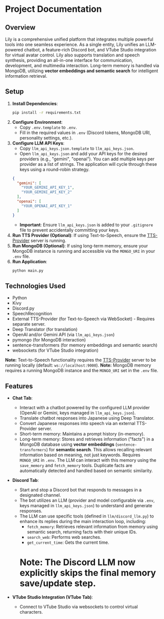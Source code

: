 # Project Documentation

## Overview
Lily is a comprehensive unified platform that integrates multiple powerful tools into one seamless experience. As a single entity, Lily unifies an LLM-powered chatbot, a feature-rich Discord bot, and VTube Studio integration for virtual avatar control. Lily also supports translation and speech synthesis, providing an all-in-one interface for communication, development, and multimedia interaction. Long-term memory is handled via MongoDB, utilizing **vector embeddings and semantic search** for intelligent information retrieval.

## Setup

1.  **Install Dependencies**:
    ```bash
    pip install -r requirements.txt
    ```
2.  **Configure Environment**:
    *   Copy `.env.template` to `.env`.
    *   Fill in the required values in `.env` (Discord tokens, MongoDB URI, personality settings, etc.).
3.  **Configure LLM API Keys**:
    *   Copy `llm_api_keys.json.template` to `llm_api_keys.json`.
    *   Open `llm_api_keys.json` and add your API keys for the desired providers (e.g., "gemini", "openai"). You can add multiple keys per provider as a list of strings. The application will cycle through these keys using a round-robin strategy.
    ```json
    {
      "gemini": [
        "YOUR_GEMINI_API_KEY_1",
        "YOUR_GEMINI_API_KEY_2"
      ],
      "openai": [
        "YOUR_OPENAI_API_KEY_1"
      ]
    }
    ```
    *   **Important**: Ensure `llm_api_keys.json` is added to your `.gitignore` file to prevent accidentally committing your keys.
4.  **Run TTS Provider (Optional)**: If using Text-to-Speech, ensure the [TTS-Provider](https://github.com/UpperMoon0/TTS-Provider.git) server is running.
5.  **Run MongoDB (Optional)**: If using long-term memory, ensure your MongoDB instance is running and accessible via the `MONGO_URI` in your `.env` file.
6.  **Run Application**:
    ```bash
    python main.py
    ```

## Technologies Used
- Python
- Kivy
- Discord.py
- SpeechRecognition
- External TTS-Provider (for Text-to-Speech via WebSocket) - Requires separate server.
- Deep Translator (for translation)
- OpenAI and/or Gemini API (via `llm_api_keys.json`)
- pymongo (for MongoDB interaction)
- sentence-transformers (for memory embeddings and semantic search)
- websockets (for VTube Studio integration)

**Note:** Text-to-Speech functionality requires the [TTS-Provider](https://github.com/UpperMoon0/TTS-Provider.git) server to be running locally (default: `ws://localhost:9000`).
**Note:** MongoDB memory requires a running MongoDB instance and the `MONGO_URI` set in the `.env` file.

## Features
- **Chat Tab**:
  - Interact with a chatbot powered by the configured LLM provider (OpenAI or Gemini, keys managed in `llm_api_keys.json`).
  - Translate chatbot responses into Japanese using Deep Translator.
  - Convert Japanese responses into speech via an external TTS-Provider server.
  - Short-term memory: Maintains a prompt history (in-memory).
  - Long-term memory: Stores and retrieves information ("facts") in a MongoDB database using **vector embeddings** (`sentence-transformers`) for **semantic search**. This allows recalling relevant information based on meaning, not just keywords. Requires `MONGO_URI` in `.env`. The LLM can interact with this memory using the `save_memory` and `fetch_memory` tools. Duplicate facts are automatically detected and handled based on semantic similarity.

- **Discord Tab**:
  - Start and stop a Discord bot that responds to messages in a designated channel.
  - The bot utilizes an LLM (provider and model configurable via `.env`, keys managed in `llm_api_keys.json`) to understand and generate responses.
  - The LLM can use specific tools (defined in `llm/discord_llm.py`) to enhance its replies during the main interaction loop, including:
    - `fetch_memory`: Retrieves relevant information from memory using semantic search, returning facts with their unique IDs.
    - `search_web`: Performs web searches.
    - `get_current_time`: Gets the current time.
    # Note: The Discord LLM now explicitly skips the final memory save/update step.

- **VTube Studio Integration (VTube Tab)**:
  - Connect to VTube Studio via websockets to control virtual characters.
